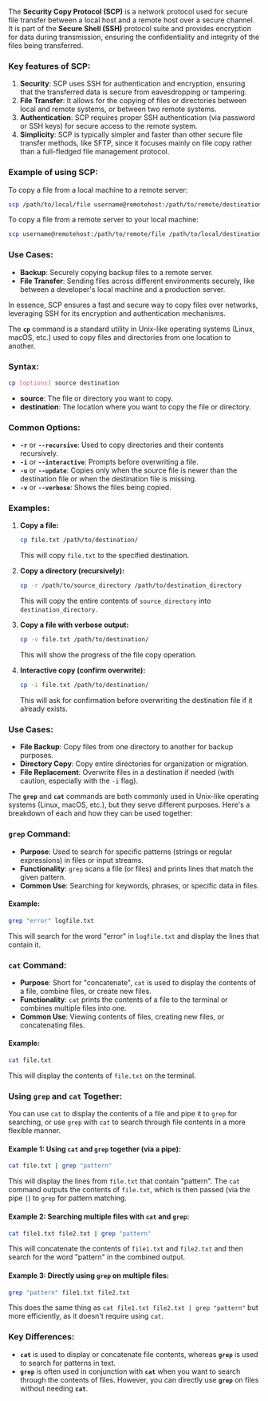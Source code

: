 The **Security Copy Protocol (SCP)** is a network protocol used for secure file transfer between a local host and a remote host over a secure channel. It is part of the **Secure Shell (SSH)** protocol suite and provides encryption for data during transmission, ensuring the confidentiality and integrity of the files being transferred.

### Key features of SCP:
1. **Security**: SCP uses SSH for authentication and encryption, ensuring that the transferred data is secure from eavesdropping or tampering.
2. **File Transfer**: It allows for the copying of files or directories between local and remote systems, or between two remote systems.
3. **Authentication**: SCP requires proper SSH authentication (via password or SSH keys) for secure access to the remote system.
4. **Simplicity**: SCP is typically simpler and faster than other secure file transfer methods, like SFTP, since it focuses mainly on file copy rather than a full-fledged file management protocol.

### Example of using SCP:
To copy a file from a local machine to a remote server:

```bash
scp /path/to/local/file username@remotehost:/path/to/remote/destination
```

To copy a file from a remote server to your local machine:

```bash
scp username@remotehost:/path/to/remote/file /path/to/local/destination
```

### Use Cases:
- **Backup**: Securely copying backup files to a remote server.
- **File Transfer**: Sending files across different environments securely, like between a developer's local machine and a production server.

In essence, SCP ensures a fast and secure way to copy files over networks, leveraging SSH for its encryption and authentication mechanisms.

The **`cp`** command is a standard utility in Unix-like operating systems (Linux, macOS, etc.) used to copy files and directories from one location to another.

### Syntax:
```bash
cp [options] source destination
```

- **source**: The file or directory you want to copy.
- **destination**: The location where you want to copy the file or directory.

### Common Options:
- **`-r`** or **`--recursive`**: Used to copy directories and their contents recursively.
- **`-i`** or **`--interactive`**: Prompts before overwriting a file.
- **`-u`** or **`--update`**: Copies only when the source file is newer than the destination file or when the destination file is missing.
- **`-v`** or **`--verbose`**: Shows the files being copied.

### Examples:

1. **Copy a file:**
   ```bash
   cp file.txt /path/to/destination/
   ```
   This will copy `file.txt` to the specified destination.

2. **Copy a directory (recursively):**
   ```bash
   cp -r /path/to/source_directory /path/to/destination_directory
   ```
   This will copy the entire contents of `source_directory` into `destination_directory`.

3. **Copy a file with verbose output:**
   ```bash
   cp -v file.txt /path/to/destination/
   ```
   This will show the progress of the file copy operation.

4. **Interactive copy (confirm overwrite):**
   ```bash
   cp -i file.txt /path/to/destination/
   ```
   This will ask for confirmation before overwriting the destination file if it already exists.

### Use Cases:
- **File Backup**: Copy files from one directory to another for backup purposes.
- **Directory Copy**: Copy entire directories for organization or migration.
- **File Replacement**: Overwrite files in a destination if needed (with caution, especially with the `-i` flag).


The **`grep`** and **`cat`** commands are both commonly used in Unix-like operating systems (Linux, macOS, etc.), but they serve different purposes. Here's a breakdown of each and how they can be used together:

### **`grep`** Command:
- **Purpose**: Used to search for specific patterns (strings or regular expressions) in files or input streams.
- **Functionality**: `grep` scans a file (or files) and prints lines that match the given pattern.
- **Common Use**: Searching for keywords, phrases, or specific data in files.

#### Example:
```bash
grep "error" logfile.txt
```
This will search for the word "error" in `logfile.txt` and display the lines that contain it.

### **`cat`** Command:
- **Purpose**: Short for "concatenate", `cat` is used to display the contents of a file, combine files, or create new files.
- **Functionality**: `cat` prints the contents of a file to the terminal or combines multiple files into one.
- **Common Use**: Viewing contents of files, creating new files, or concatenating files.

#### Example:
```bash
cat file.txt
```
This will display the contents of `file.txt` on the terminal.

### **Using `grep` and `cat` Together**:
You can use `cat` to display the contents of a file and pipe it to `grep` for searching, or use `grep` with `cat` to search through file contents in a more flexible manner.

#### Example 1: Using `cat` and `grep` together (via a pipe):
```bash
cat file.txt | grep "pattern"
```
This will display the lines from `file.txt` that contain "pattern". The `cat` command outputs the contents of `file.txt`, which is then passed (via the pipe `|`) to `grep` for pattern matching.

#### Example 2: Searching multiple files with `cat` and `grep`:
```bash
cat file1.txt file2.txt | grep "pattern"
```
This will concatenate the contents of `file1.txt` and `file2.txt` and then search for the word "pattern" in the combined output.

#### Example 3: Directly using `grep` on multiple files:
```bash
grep "pattern" file1.txt file2.txt
```
This does the same thing as `cat file1.txt file2.txt | grep "pattern"` but more efficiently, as it doesn't require using `cat`.

### Key Differences:
- **`cat`** is used to display or concatenate file contents, whereas **`grep`** is used to search for patterns in text.
- **`grep`** is often used in conjunction with **`cat`** when you want to search through the contents of files. However, you can directly use **`grep`** on files without needing **`cat`**.
